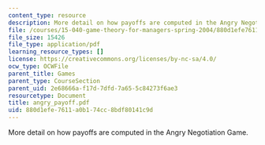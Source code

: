 ```yaml
---
content_type: resource
description: More detail on how payoffs are computed in the Angry Negotiation Game.
file: /courses/15-040-game-theory-for-managers-spring-2004/880d1efe7611a0b174cc8bdf80141c9d_angry_payoff.pdf
file_size: 15426
file_type: application/pdf
learning_resource_types: []
license: https://creativecommons.org/licenses/by-nc-sa/4.0/
ocw_type: OCWFile
parent_title: Games
parent_type: CourseSection
parent_uid: 2e68666a-f17d-7dfd-7a65-5c84273f6ae3
resourcetype: Document
title: angry_payoff.pdf
uid: 880d1efe-7611-a0b1-74cc-8bdf80141c9d
---
```

More detail on how payoffs are computed in the Angry Negotiation Game.